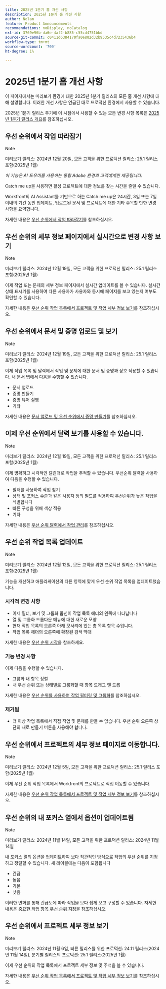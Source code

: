 ```yaml
---
title: 2025년 1분기 홈 개선 사항
description: 2025년 1분기 홈 개선 사항
author: Nolan
feature: Product Announcements
recommendations: noDisplay, noCatalog
exl-id: 3769e96b-da6e-4af2-b885-c55cd4751bbd
source-git-commit: c0411d6384170fa0e802d32b9535c4d7235436b4
workflow-type: tm+mt
source-wordcount: '700'
ht-degree: 1%

---
```


# 2025년 1분기 홈 개선 사항

이 페이지에서는 미리보기 환경에 대한 2025년 1분기 릴리스의 모든 홈 개선 사항에 대해 설명합니다. 이러한 개선 사항은 언급된 대로 프로덕션 환경에서 사용할 수 있습니다.

2025년 1분기 릴리스 주기에 이 시점에서 사용할 수 있는 모든 변경 사항 목록은 [2025년 1분기 릴리스 개요](/help/quicksilver/product-announcements/product-releases/25-q1-release-activity/25-q1-release-overview.md)를 참조하십시오.

## 우선 순위에서 작업 따라잡기

>[!NOTE]
>
>미리보기 릴리스: 2024년 12월 20일, 모든 고객을 위한 프로덕션 릴리스: 25.1 릴리스 포함(2025년 1월)
>
>_이 기능은 AI 도우미를 사용하는 통합 Adobe 환경의 고객에게만 제공됩니다._

Catch me up을 사용하면 활성 프로젝트에 대한 정보를 찾는 시간을 줄일 수 있습니다.

Workfront의 AI Assistant를 기반으로 하는 Catch me up은 24시간, 3일 또는 7일 이내의 기간 동안 업데이트, 업로드된 문서 및 프로젝트에 대한 기타 주목할 만한 변경 사항을 요약합니다.

자세한 내용은 [우선 순위에서 작업 따라잡기](/help/quicksilver/workfront-basics/priorities/catch-me-up.md)를 참조하십시오.

## 우선 순위의 세부 정보 페이지에서 실시간으로 변경 사항 보기

>[!NOTE]
>
>미리보기 릴리스: 2024년 12월 19일, 모든 고객을 위한 프로덕션 릴리스: 25.1 릴리스 포함(2025년 1월)

이제 작업 또는 문제의 세부 정보 페이지에서 실시간 업데이트를 볼 수 있습니다. 실시간 상태 표시기를 사용하여 다른 사용자가 사용자와 동시에 페이지를 보고 있는지 여부도 확인할 수 있습니다.

자세한 내용은 [우선 순위 작업 목록에서 프로젝트 및 작업 세부 정보 보기](/help/quicksilver/workfront-basics/priorities/view-task-project-details.md)를 참조하십시오.

## 우선 순위에서 문서 및 증명 업로드 및 보기

>[!NOTE]
>
>미리보기 릴리스: 2024년 12월 19일, 모든 고객을 위한 프로덕션 릴리스: 25.1 릴리스 포함(2025년 1월)

이제 작업 목록 및 달력에서 작업 및 문제에 대한 문서 및 증명과 상호 작용할 수 있습니다. 새 문서 탭에서 다음을 수행할 수 있습니다.

* 문서 업로드
* 증명 만들기
* 증명 뷰어 실행
* 기타

자세한 내용은 [문서 업로드 및 우선 순위에서 증명 만들기](/help/quicksilver/workfront-basics/priorities/documents-and-proofs-priorities.md)를 참조하십시오.

## 이제 우선 순위에서 달력 보기를 사용할 수 있습니다.

>[!NOTE]
>
>미리보기 릴리스: 2024년 12월 19일, 모든 고객을 위한 프로덕션 릴리스: 25.1 릴리스 포함(2025년 1월)

이제 명확하고 시각적인 캘린더로 작업을 추적할 수 있습니다. 우선순위 달력을 사용하여 다음을 수행할 수 있습니다.

* 필터를 사용하여 작업 찾기
* 상태 및 포커스 수준과 같은 사용자 정의 필드를 적용하여 우선순위가 높은 작업을 식별합니다
* 빠른 구성을 위해 색상 적용
* 기타

자세한 내용은 [우선 순위 달력에서 작업 관리](/help/quicksilver/workfront-basics/priorities/calendar-priorities.md)를 참조하십시오.

## 우선 순위 작업 목록 업데이트

>[!NOTE]
>
>미리보기 릴리스: 2024년 12월 12일, 모든 고객을 위한 프로덕션 릴리스: 25.1 릴리스 포함(2025년 1월)

기능을 개선하고 애플리케이션의 다른 영역에 맞게 우선 순위 작업 목록을 업데이트했습니다.

### 시각적 변경 사항

* 이제 필터, 보기 및 그룹화 옵션이 작업 목록 헤더의 왼쪽에 나타납니다
* 열 및 그룹화 드롭다운 메뉴에 대한 새로운 모양
* 현재 작업 목록의 오른쪽 아래 모서리에 있는 총 목록 항목 수입니다.
* 작업 목록 헤더의 오른쪽에 확장된 검색 막대

자세한 내용은 [우선 순위 시작](/help/quicksilver/workfront-basics/priorities/get-started-with-priorities.md)을 참조하세요.

### 기능 변경 사항

이제 다음을 수행할 수 있습니다.

* 그룹화 내 항목 정렬
* 내 우선 순위 또는 상태별로 그룹화할 때 항목 드래그 앤 드롭

자세한 내용은 [우선 순위를 사용하여 작업 필터링 및 그룹화](/help/quicksilver/workfront-basics/priorities/filter-group-work-priorities.md)를 참조하십시오.

### 제거됨

* 더 이상 작업 목록에서 직접 작업 및 문제를 만들 수 없습니다. 우선 순위 오른쪽 상단의 새로 만들기 버튼을 사용해야 합니다.

## 우선 순위에서 프로젝트의 세부 정보 페이지로 이동합니다.

>[!NOTE]
>
>미리보기 릴리스: 2024년 12월 5일, 모든 고객을 위한 프로덕션 릴리스: 25.1 릴리스 포함(2025년 1월)

이제 우선 순위 작업 목록에서 Workfront의 프로젝트로 직접 이동할 수 있습니다.

자세한 내용은 [우선 순위 작업 목록에서 프로젝트 및 작업 세부 정보 보기](/help/quicksilver/workfront-basics/priorities/view-task-project-details.md)를 참조하십시오.

## 우선 순위의 내 포커스 열에서 옵션이 업데이트됨

>[!NOTE]
>
>미리보기 릴리스: 2024년 11월 14일, 모든 고객을 위한 프로덕션 릴리스: 2024년 11월 14일

내 포커스 열의 옵션을 업데이트하여 보다 직관적인 방식으로 작업의 우선 순위를 지정하고 정렬할 수 있습니다. 새 레이블에는 다음이 포함됩니다

* 긴급
* 높음
* 기본
* 낮음

이러한 변화를 통해 긴급도에 따라 작업을 보다 쉽게 보고 구성할 수 있습니다. 자세한 내용은 [중요한 작업 항목 우선 순위 지정](/help/quicksilver/workfront-basics/priorities/prioritize-work-items.md)을 참조하십시오.

## 우선 순위에서 프로젝트 세부 정보 보기

>[!NOTE]
>
>미리보기 릴리스: 2024년 11월 6일, 빠른 릴리스를 위한 프로덕션: 24.11 릴리스(2024년 11월 14일), 분기별 릴리스의 프로덕션: 25.1 릴리스(2025년 1월)

이제 우선 순위의 작업 목록에서 프로젝트 세부 정보 및 주석을 볼 수 있습니다.

자세한 내용은 [우선 순위 작업 목록에서 프로젝트 및 작업 세부 정보 보기](/help/quicksilver/workfront-basics/priorities/view-task-project-details.md)를 참조하십시오.
